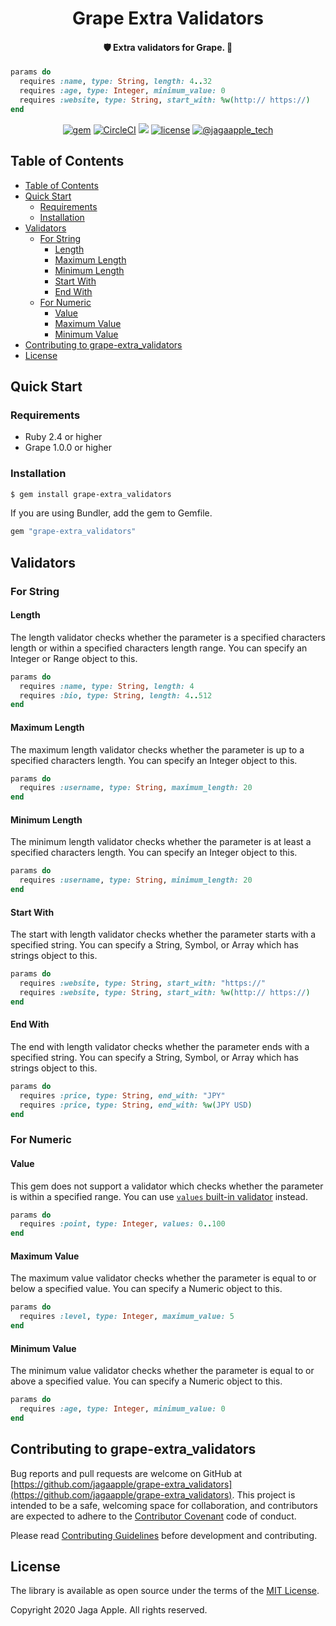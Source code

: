 <h1 align="center">Grape Extra Validators</h1>

<h4 align="center">🛡 Extra validators for Grape. 🍇</h4>

```rb
params do
  requires :name, type: String, length: 4..32
  requires :age, type: Integer, minimum_value: 0
  requires :website, type: String, start_with: %w(http:// https://)
end
```

<div align="center">
<a href="https://rubygems.org/gems/grape-extra_validators"><img src="https://img.shields.io/gem/v/grape-extra_validators" alt="gem"></a>
<a href="https://circleci.com/gh/jagaapple/grape-extra_validators"><img src="https://img.shields.io/circleci/project/github/jagaapple/grape-extra_validators/master.svg" alt="CircleCI"></a>
<a href="https://codecov.io/gh/jagaapple/grape-extra_validators"><img src="https://img.shields.io/codecov/c/github/jagaapple/grape-extra_validators.svg"></a>
<a href="https://opensource.org/licenses/MIT"><img src="https://img.shields.io/github/license/jagaapple/grape-extra_validators.svg" alt="license"></a>
<a href="https://twitter.com/jagaapple_tech"><img src="https://img.shields.io/badge/contact-%40jagaapple_tech-blue.svg" alt="@jagaapple_tech"></a>
</div>

## Table of Contents

<!-- TOC depthFrom:2 -->

- [Table of Contents](#table-of-contents)
- [Quick Start](#quick-start)
  - [Requirements](#requirements)
  - [Installation](#installation)
- [Validators](#validators)
  - [For String](#for-string)
    - [Length](#length)
    - [Maximum Length](#maximum-length)
    - [Minimum Length](#minimum-length)
    - [Start With](#start-with)
    - [End With](#end-with)
  - [For Numeric](#for-numeric)
    - [Value](#value)
    - [Maximum Value](#maximum-value)
    - [Minimum Value](#minimum-value)
- [Contributing to grape-extra_validators](#contributing-to-grape-extra_validators)
- [License](#license)

<!-- /TOC -->


## Quick Start
### Requirements
- Ruby 2.4 or higher
- Grape 1.0.0 or higher

### Installation
```bash
$ gem install grape-extra_validators
```

If you are using Bundler, add the gem to Gemfile.

```bash
gem "grape-extra_validators"
```


## Validators
### For String
#### Length
The length validator checks whether the parameter is a specified characters length or within a specified characters length
range. You can specify an Integer or Range object to this.

```rb
params do
  requires :name, type: String, length: 4
  requires :bio, type: String, length: 4..512
end
```

#### Maximum Length
The maximum length validator checks whether the parameter is up to a specified characters length. You can specify an Integer
object to this.

```rb
params do
  requires :username, type: String, maximum_length: 20
end
```

#### Minimum Length
The minimum length validator checks whether the parameter is at least a specified characters length. You can specify an Integer
object to this.

```rb
params do
  requires :username, type: String, minimum_length: 20
end
```

#### Start With
The start with length validator checks whether the parameter starts with a specified string. You can specify a String, Symbol,
or Array which has strings object to this.

```rb
params do
  requires :website, type: String, start_with: "https://"
  requires :website, type: String, start_with: %w(http:// https://)
end
```

#### End With
The end with length validator checks whether the parameter ends with a specified string. You can specify a String, Symbol,
or Array which has strings object to this.

```rb
params do
  requires :price, type: String, end_with: "JPY"
  requires :price, type: String, end_with: %w(JPY USD)
end
```

### For Numeric
#### Value
This gem does not support a validator which checks whether the parameter is within a specified range. You can use
[`values` built-in validator](https://github.com/ruby-grape/grape#values) instead.

```rb
params do
  requires :point, type: Integer, values: 0..100
end
```

#### Maximum Value
The maximum value validator checks whether the parameter is equal to or below a specified value. You can specify a Numeric
object to this.

```rb
params do
  requires :level, type: Integer, maximum_value: 5
end
```

#### Minimum Value
The minimum value validator checks whether the parameter is equal to or above a specified value. You can specify a Numeric
object to this.

```rb
params do
  requires :age, type: Integer, minimum_value: 0
end
```


## Contributing to grape-extra_validators
Bug reports and pull requests are welcome on GitHub at
[https://github.com/jagaapple/grape-extra_validators](https://github.com/jagaapple/grape-extra_validators). This project
is intended to be a safe, welcoming space for collaboration, and contributors are expected to adhere to the
[Contributor Covenant](http://contributor-covenant.org) code of conduct.

Please read [Contributing Guidelines](./.github/CONTRIBUTING.md) before development and contributing.


## License
The library is available as open source under the terms of the [MIT License](http://opensource.org/licenses/MIT).

Copyright 2020 Jaga Apple. All rights reserved.
